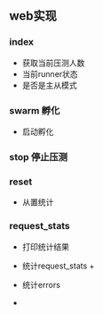 ## web实现

### index
 * 获取当前压测人数
 * 当前runner状态
 * 是否是主从模式
 
 
### swarm 孵化
 * 启动孵化
 
### stop 停止压测


### reset
 * 从置统计
 
 
### request_stats
 * 打印统计结果
 
 * 统计request_stats
   +
   
 * 统计errors
 
 * 